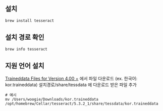 ## 설치
``` sh
brew install tesseract
```

## 설치 경로 확인
``` sh
brew info tesseract
```

## 지원 언어 설치
[Traineddata Files for Version 4.00 +](https://tesseract-ocr.github.io/tessdoc/Data-Files) 에서 파일 다운로드 (ex. 한국어: kor.traineddata)
설치경로/share/tessdata 에 다운로드 받은 파일 추가

```
# 예시
mv /Users/woogie/Downloads/kor.traineddata /opt/homebrew/Cellar/tesseract/5.3.2_1/share/tessdata/kor.traineddata
```